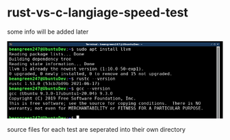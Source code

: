 # rust-vs-c-langiage-speed-test
some info will be added later

![](pics/versions.png)

source files for each test are seperated into their own directory
